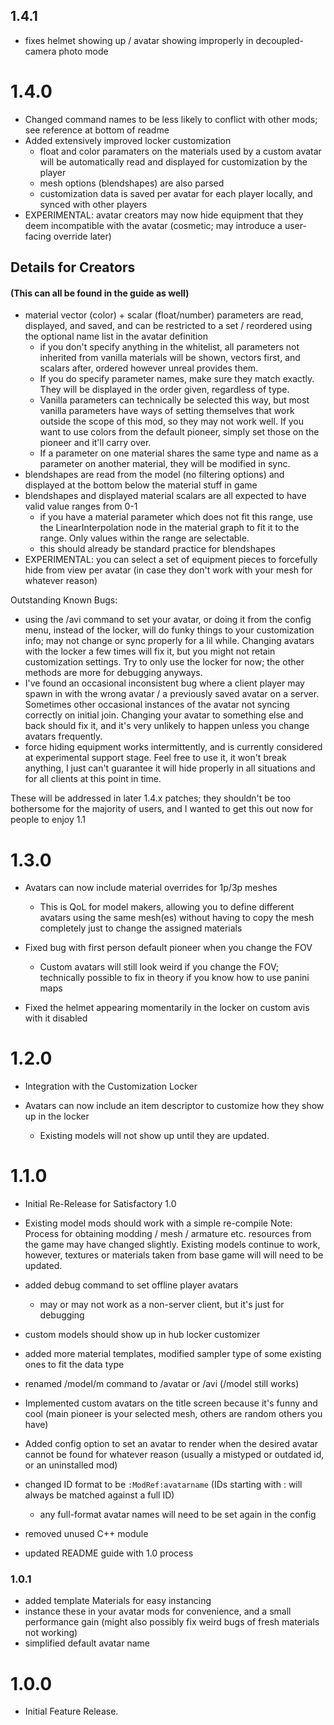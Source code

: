 ## 1.4.1

- fixes helmet showing up / avatar showing improperly in decoupled-camera photo mode

# 1.4.0

- Changed command names to be less likely to conflict with other mods; see reference at bottom of readme
- Added extensively improved locker customization
  - float and color paramaters on the materials used by a custom avatar will be automatically read and displayed for customization by the player
  - mesh options (blendshapes) are also parsed
  - customization data is saved per avatar for each player locally, and synced with other players
- EXPERIMENTAL: avatar creators may now hide equipment that they deem incompatible with the avatar (cosmetic; may introduce a user-facing override later)

## Details for Creators
#### (This can all be found in the guide as well)
- material vector (color) + scalar (float/number) parameters are read, displayed, and saved, and can be restricted to a set / reordered using the optional name list in the avatar definition
  - if you don't specify anything in the whitelist, all parameters not inherited from vanilla materials will be shown, vectors first, and scalars after, ordered however unreal provides them.
  - If you do specify parameter names, make sure they match exactly. They will be displayed in the order given, regardless of type.
  - Vanilla parameters can technically be selected this way, but most vanilla parameters have ways of setting themselves that work outside the scope of this mod, so they may not work well. If you want to use colors from the default pioneer, simply set those on the pioneer and it'll carry over.
  - If a parameter on one material shares the same type and name as a parameter on another material, they will be modified in sync.
- blendshapes are read from the model (no filtering options) and displayed at the bottom below the material stuff in game
- blendshapes and displayed material scalars are all expected to have valid value ranges from 0-1
  - if you have a material parameter which does not fit this range, use the LinearInterpolation node in the material graph to fit it to the range. Only values within the range are selectable.
  - this should already be standard practice for blendshapes
- EXPERIMENTAL: you can select a set of equipment pieces to forcefully hide from view per avatar (in case they don't work with your mesh for whatever reason)

Outstanding Known Bugs:
- using the /avi command to set your avatar, or doing it from the config menu, instead of the locker, will do funky things to your customization info; may not change or sync properly for a lil while. Changing avatars with the locker a few times will fix it, but you might not retain customization settings. Try to only use the locker for now; the other methods are more for debugging anyways.
- I've found an occasional inconsistent bug where a client player may spawn in with the wrong avatar / a previously saved avatar on a server. Sometimes other occasional instances of the avatar not syncing correctly on initial join. Changing your avatar to something else and back should fix it, and it's very unlikely to happen unless you change avatars frequently.
- force hiding equipment works intermittently, and is currently considered at experimental support stage. Feel free to use it, it won't break anything, I just can't guarantee it will hide properly in all situations and for all clients at this point in time.

These will be addressed in later 1.4.x patches; they shouldn't be too bothersome for the majority of users, and I wanted to get this out now for people to enjoy 1.1

# 1.3.0

- Avatars can now include material overrides for 1p/3p meshes
  - This is QoL for model makers, allowing you to define different avatars using the same mesh(es) without having to copy the mesh completely just to change the assigned materials

- Fixed bug with first person default pioneer when you change the FOV
  - Custom avatars will still look weird if you change the FOV; technically possible to fix in theory if you know how to use panini maps

- Fixed the helmet appearing momentarily in the locker on custom avis with it disabled

# 1.2.0

- Integration with the Customization Locker

- Avatars can now include an item descriptor to customize how they show up in the locker
  - Existing models will not show up until they are updated.

# 1.1.0

- Initial Re-Release for Satisfactory 1.0

- Existing model mods should work with a simple re-compile
Note: Process for obtaining modding / mesh / armature etc. resources from the game may have changed slightly.
Existing models continue to work, however, textures or materials taken from base game will will need to be updated.

- added debug command to set offline player avatars
	- may or may not work as a non-server client, but it's just for debugging

- custom models should show up in hub locker customizer

- added more material templates, modified sampler type of some existing ones to fit the data type

- renamed /model/m command to /avatar or /avi (/model still works)

- Implemented custom avatars on the title screen because it's funny and cool (main pioneer is your selected mesh, others are random others you have)

- Added config option to set an avatar to render when the desired avatar cannot be found for whatever reason (usually a mistyped or outdated id, or an uninstalled mod)

- changed ID format to be `:ModRef:avatarname` (IDs starting with : will always be matched against a full ID)
	- any full-format avatar names will need to be set again in the config

- removed unused C++ module

- updated README guide with 1.0 process

### 1.0.1

- added template Materials for easy instancing
 - instance these in your avatar mods for convenience, and a small performance gain (might also possibly fix weird bugs of fresh materials not working)
- simplified default avatar name

# 1.0.0

- Initial Feature Release.
